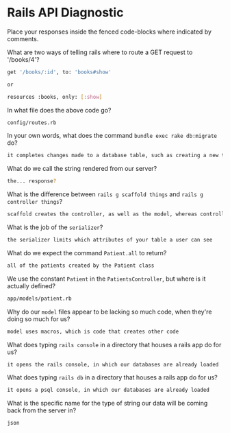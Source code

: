 # Rails API Diagnostic

Place your responses inside the fenced code-blocks where indicated by comments.


What are two ways of telling rails where to route a GET request to '/books/4'?

```bash
get '/books/:id', to: 'books#show'

or

resources :books, only: [:show]
```

In what file does the above code go?

```bash
config/routes.rb
```

In your own words, what does the command `bundle exec rake db:migrate` do?

```bash
it completes changes made to a database table, such as creating a new table, or adding a column
```

What do we call the string rendered from our server?

```bash
the... response?
```

What is the difference between `rails g scaffold things` and
`rails g controller things`?

```bash
scaffold creates the controller, as well as the model, whereas controller only creates the controller
```

What is the job of the `serializer`?

```bash
the serializer limits which attributes of your table a user can see
```

What do we expect the command `Patient.all` to return?

```bash
all of the patients created by the Patient class
```

We use the constant `Patient` in the `PatientsController`, but where is it
actually defined?

```bash
app/models/patient.rb
```

Why do our `model` files appear to be lacking so much code, when they're doing
so much for us?

```bash
model uses macros, which is code that creates other code
```

What does typing `rails console` in a directory that houses a rails app do for
us?

```bash
it opens the rails console, in which our databases are already loaded
```

What does typing `rails db` in a directory that houses a rails app do for us?

```bash
it opens a psql console, in which our databases are already loaded
```

What is the specific name for the type of string our data will be coming back
from the server in?

```bash
json
```
